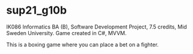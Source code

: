 # sup21_g10b
IK086 Informatics BA (B), Software Development Project, 7.5 credits, Mid Sweden University.
Game created in C#, MVVM.

This is a boxing game where you can place a bet on a fighter.
